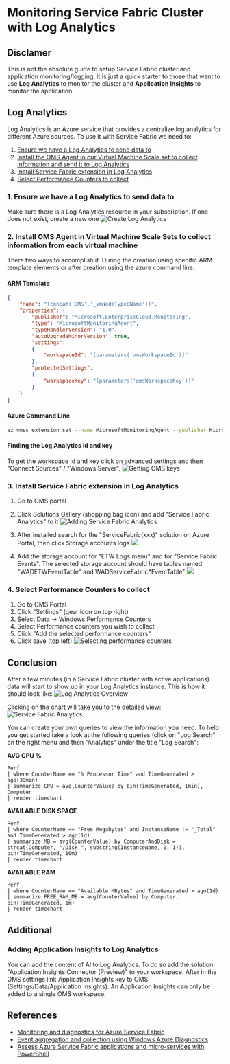 # Monitoring Service Fabric Cluster with Log Analytics

## Disclamer

This is not the absolute guide to setup Service Fabric cluster and application monitoring/logging, it is just a quick starter to those that want to use **Log Analytics** to monitor the cluster and **Application Insights** to monitor the application.

## Log Analytics

Log Analytics is an Azure service that provides a centralize log analytics for different Azure sources. To use it with Service Fabric we need to:

1. [Ensure we have a Log Analytics to send data to](#ensure-log-analytics)
2. [Install the OMS Agent in our Virtual Machine Scale set to collect information and send it to Log Analytics](#oms-agent)
3. [Install Service Fabric extension in Log Analytics](#service-fabric-extension)
4. [Select Performance Counters to collect](#performance-counters)

### <a name="ensure-log-analytics">1. Ensure we have a Log Analytics to send data to</a>
Make sure there is a Log Analytics resource in your subscription. If one does not exist, create a new one
![Create Log Analytics](media/create-loganalytics.png)

### <a name="#oms-agent">2. Install OMS Agent in Virtual Machine Scale Sets to collect information from each virtual machine</a>

There two ways to accomplish it. During the creation using specific ARM template elements or after creation using the azure command line.

#### ARM Template
```json
{
    "name": "[concat('OMS','_vmNodeType0Name')]",
    "properties": {
        "publisher": "Microsoft.EnterpriseCloud.Monitoring",
        "type": "MicrosoftMonitoringAgent",
        "typeHandlerVersion": "1.0",
        "autoUpgradeMinorVersion": true,
        "settings":
        {
            "workspaceId": "[parameters('omsWorkspaceId')]"
        },
        "protectedSettings":
        {
            "workspaceKey": "[parameters('omsWorkspaceKey')]"
        }
    }
}
```

#### Azure Command Line
```bash
az vmss extension set --name MicrosoftMonitoringAgent --publisher Microsoft.EnterpriseCloud.Monitoring --resource-group <nameOfResourceGroup> --vmss-name <nameOfNodeType> --settings "{'workspaceId':'<OMSworkspaceId>'}" --protected-settings "{'workspaceKey':'<OMSworkspaceKey>'}"
```

#### Finding the Log Analytics id and key
To get the workspace id and key click on advanced settings and then "Connect Sources" / "Windows Server".
![Getting OMS keys](media/oms-getting-keys.png)

### <a name="service-fabric-extension">3. Install Service Fabric extension in Log Analytics</a>
1. Go to OMS portal
2. Click Solutions Gallery (shopping bag icon) and add "Service Fabric Analytics" to it
   ![Adding Service Fabric Analytics](media/oms-add_service-fabric-analytics-2.png)

3. After installed search for the "ServiceFabric(xxx)" solution on Azure Portal, then click Storage accounts logs
   ![](media/oms-add_service-fabric-analytics-3.png)

4. Add the storage account for "ETW Logs menu" and for "Service Fabric Events". The selected storage account should have tables named "WADETWEventTable" and WADServiceFabric*EventTable"
   ![](media/oms-add_service-fabric-analytics-4.png)


   
### <a name="performance-counters">4. Select Performance Counters to collect</a>
1. Go to OMS Portal
2. Click "Settings" (gear icon on top right)
3. Select Data &rarr; Windows Performance Counters
4. Select Performance counters you wish to collect
5. Click "Add the selected performance counters"
6. Click save (top left)
![Selecting performance counters](media/select-performance-counters.png)

## Conclusion

After a few minutes (in a Service Fabric cluster with active applications) data will start to show up in your Log Analytics instance. This is how it should look like:
![Log Analytics Overview](media/oms-overview.png)

Clicking on the chart will take you to the detailed view:
![Service Fabric Analytics](media/oms-service-fabric.png)

You can create your own queries to view the information you need. To help you get started take a look at the following queries (click on "Log Search" on the right menu and then "Analytics" under the title "Log Search":

**AVG CPU %**
```
Perf
| where CounterName == "% Processor Time" and TimeGenerated > ago(30min)
| summarize CPU = avg(CounterValue) by bin(TimeGenerated, 1min), Computer
| render timechart
```

**AVAILABLE DISK SPACE**
```
Perf
| where CounterName == "Free Megabytes" and InstanceName != "_Total" and TimeGenerated > ago(1d)
| summarize MB = avg(CounterValue) by ComputerAndDisk = strcat(Computer, "/Disk ", substring(InstanceName, 0, 1)), bin(TimeGenerated, 10m)
| render timechart 
```

**AVAILABLE RAM**
```
Perf
| where CounterName == "Available MBytes" and TimeGenerated > ago(1d)
| summarize FREE_RAM_MB = avg(CounterValue) by Computer, bin(TimeGenerated, 1m)
| render timechart
```

## Additional

### Adding Application Insights to Log Analytics

You can add the content of AI to Log Analytics. To do so add the solution "Application Insights Connector (Preview)" to your workspace. After in the OMS settings link  Application Insights key to OMS (Settings/Data/Application Insights). An Application Insights can only be added to a single OMS workspace.

## References

- [Monitoring and diagnostics for Azure Service Fabric](https://docs.microsoft.com/en-us/azure/service-fabric/service-fabric-diagnostics-overview)
- [Event aggregation and collection using Windows Azure Diagnostics](https://docs.microsoft.com/en-us/azure/service-fabric/service-fabric-diagnostics-event-aggregation-wad)
- [Assess Azure Service Fabric applications and micro-services with PowerShell](https://docs.microsoft.com/en-us/azure/log-analytics/log-analytics-service-fabric)

